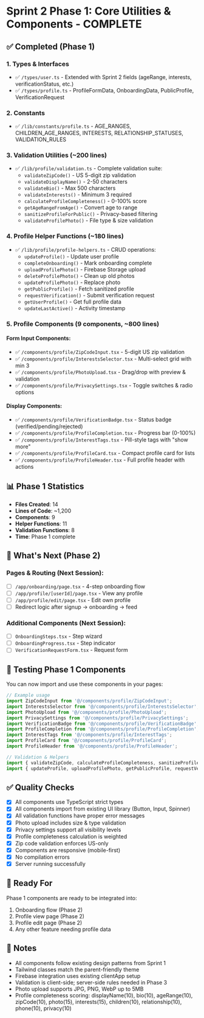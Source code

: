 # Sprint 2 Phase 1: Core Utilities & Components - COMPLETE

## ✅ Completed (Phase 1)

### 1. Types & Interfaces
- ✅ `/types/user.ts` - Extended with Sprint 2 fields (ageRange, interests, verificationStatus, etc.)
- ✅ `/types/profile.ts` - ProfileFormData, OnboardingData, PublicProfile, VerificationRequest

### 2. Constants
- ✅ `/lib/constants/profile.ts` - AGE_RANGES, CHILDREN_AGE_RANGES, INTERESTS, RELATIONSHIP_STATUSES, VALIDATION_RULES

### 3. Validation Utilities (~200 lines)
- ✅ `/lib/profile/validation.ts` - Complete validation suite:
  - `validateZipCode()` - US 5-digit zip validation
  - `validateDisplayName()` - 2-50 characters
  - `validateBio()` - Max 500 characters
  - `validateInterests()` - Minimum 3 required
  - `calculateProfileCompleteness()` - 0-100% score
  - `getAgeRangeFromAge()` - Convert age to range
  - `sanitizeProfileForPublic()` - Privacy-based filtering
  - `validateProfilePhoto()` - File type & size validation

### 4. Profile Helper Functions (~180 lines)
- ✅ `/lib/profile/profile-helpers.ts` - CRUD operations:
  - `updateProfile()` - Update user profile
  - `completeOnboarding()` - Mark onboarding complete
  - `uploadProfilePhoto()` - Firebase Storage upload
  - `deleteProfilePhoto()` - Clean up old photos
  - `updateProfilePhoto()` - Replace photo
  - `getPublicProfile()` - Fetch sanitized profile
  - `requestVerification()` - Submit verification request
  - `getUserProfile()` - Get full profile data
  - `updateLastActive()` - Activity timestamp

### 5. Profile Components (9 components, ~800 lines)

#### Form Input Components:
- ✅ `/components/profile/ZipCodeInput.tsx` - 5-digit US zip validation
- ✅ `/components/profile/InterestsSelector.tsx` - Multi-select grid with min 3
- ✅ `/components/profile/PhotoUpload.tsx` - Drag/drop with preview & validation
- ✅ `/components/profile/PrivacySettings.tsx` - Toggle switches & radio options

#### Display Components:
- ✅ `/components/profile/VerificationBadge.tsx` - Status badge (verified/pending/rejected)
- ✅ `/components/profile/ProfileCompletion.tsx` - Progress bar (0-100%)
- ✅ `/components/profile/InterestTags.tsx` - Pill-style tags with "show more"
- ✅ `/components/profile/ProfileCard.tsx` - Compact profile card for lists
- ✅ `/components/profile/ProfileHeader.tsx` - Full profile header with actions

## 📊 Phase 1 Statistics

- **Files Created**: 14
- **Lines of Code**: ~1,200
- **Components**: 9
- **Helper Functions**: 11
- **Validation Functions**: 8
- **Time**: Phase 1 complete

## 🔄 What's Next (Phase 2)

### Pages & Routing (Next Session):
- [ ] `/app/onboarding/page.tsx` - 4-step onboarding flow
- [ ] `/app/profile/[userId]/page.tsx` - View any profile
- [ ] `/app/profile/edit/page.tsx` - Edit own profile
- [ ] Redirect logic after signup → onboarding → feed

### Additional Components (Next Session):
- [ ] `OnboardingSteps.tsx` - Step wizard
- [ ] `OnboardingProgress.tsx` - Step indicator
- [ ] `VerificationRequestForm.tsx` - Request form

## 🧪 Testing Phase 1 Components

You can now import and use these components in your pages:

```typescript
// Example usage
import ZipCodeInput from '@/components/profile/ZipCodeInput';
import InterestsSelector from '@/components/profile/InterestsSelector';
import PhotoUpload from '@/components/profile/PhotoUpload';
import PrivacySettings from '@/components/profile/PrivacySettings';
import VerificationBadge from '@/components/profile/VerificationBadge';
import ProfileCompletion from '@/components/profile/ProfileCompletion';
import InterestTags from '@/components/profile/InterestTags';
import ProfileCard from '@/components/profile/ProfileCard';
import ProfileHeader from '@/components/profile/ProfileHeader';

// Validation & Helpers
import { validateZipCode, calculateProfileCompleteness, sanitizeProfileForPublic } from '@/lib/profile/validation';
import { updateProfile, uploadProfilePhoto, getPublicProfile, requestVerification } from '@/lib/profile/profile-helpers';
```

## ✅ Quality Checks

- [x] All components use TypeScript strict types
- [x] All components import from existing UI library (Button, Input, Spinner)
- [x] All validation functions have proper error messages
- [x] Photo upload includes size & type validation
- [x] Privacy settings support all visibility levels
- [x] Profile completeness calculation is weighted
- [x] Zip code validation enforces US-only
- [x] Components are responsive (mobile-first)
- [x] No compilation errors
- [x] Server running successfully

## 🎯 Ready For

Phase 1 components are ready to be integrated into:
1. Onboarding flow (Phase 2)
2. Profile view page (Phase 2)
3. Profile edit page (Phase 2)
4. Any other feature needing profile data

## 📝 Notes

- All components follow existing design patterns from Sprint 1
- Tailwind classes match the parent-friendly theme
- Firebase integration uses existing clientApp setup
- Validation is client-side; server-side rules needed in Phase 3
- Photo upload supports JPG, PNG, WebP up to 5MB
- Profile completeness scoring: displayName(10), bio(10), ageRange(10), zipCode(10), photo(15), interests(15), children(10), relationship(10), phone(10), privacy(10)

